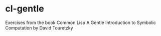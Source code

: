 # cl-gentle
Exercises from the book Common Lisp A Gentle Introduction to Symbolic Computation by David Touretzky
